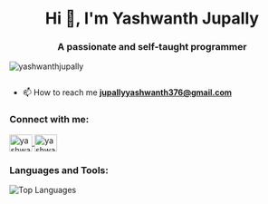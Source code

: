 <h1 align="center">Hi 👋, I'm Yashwanth Jupally</h1>
<h3 align="center">A passionate and self-taught programmer</h3>

<p align="left"> 
  <img src="https://komarev.com/ghpvc/?username=yashwanthjupally&label=Profile%20views&color=0e75b6&style=flat" alt="yashwanthjupally" /> 
</p>

<p align="left"> 
  <a href="https://twitter.com/" target="blank">
    <img src="https://img.shields.io/twitter/follow/?logo=twitter&style=for-the-badge" alt="" />
  </a> 
</p>

- 📫 How to reach me **jupallyyashwanth376@gmail.com**

<h3 align="left">Connect with me:</h3>
<p align="left">
  <a href="https://linkedin.com/in/yashwanth jupally" target="blank">
    <img align="center" src="https://raw.githubusercontent.com/rahuldkjain/github-profile-readme-generator/master/src/images/icons/Social/linked-in-alt.svg" alt="yashwanth jupally" height="30" width="40" />
  </a>
  <a href="https://www.leetcode.com/yashwanthjupally21" target="blank">
    <img align="center" src="https://raw.githubusercontent.com/rahuldkjain/github-profile-readme-generator/master/src/images/icons/Social/leet-code.svg" alt="yashwanthjupally21" height="30" width="40" />
  </a>
</p>

<h3 align="left">Languages and Tools:</h3>
<p align="left"> 


![Top Languages](https://github-readme-stats.vercel.app/api/top-langs/?username=yourusername&layout=compact&theme=radical)


